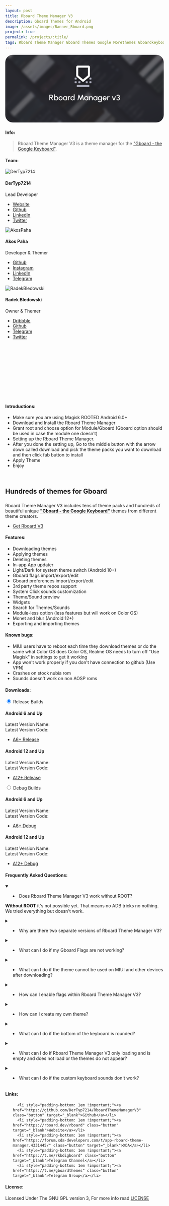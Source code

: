 ```yaml
---
layout: post
title: Rboard Theme Manager V3
description: Gboard Themes for Android
image: /assets/images/Banner_Rboard.png
project: true
permalink: /projects/:title/
tags: Rboard Theme Manager Gboard Themes Google Morethemes Gboardkeyboard Keyboard Custom Themes
---
```

<span class="image main" ><img src="/assets/images/Banner_Rboard.png" style="border-radius: 24px;" alt="Rboard Theme Manager" /></span>

#### Info:

> Rboard Theme Manager V3 is a theme manager for the <a href="https://play.google.com/store/apps/details?id=com.google.android.inputmethod.latin" target="_blank">"Gboard - the Google Keyboard"</a>.<br>

#### Team:

<div class="container-fluid">
            <div class="column-rboard">
                  <div class="card">
                        <img class="card-image" src="https://avatars.githubusercontent.com/u/37804065?v=4" alt="DerTyp7214">
                        <div class="container-card">
                              <h4><b>DerTyp7214</b></h4>
                              <p>Lead Developer</p>
                              <ul class="icons actions card-button">
                                    <li>
                                          <a href="https://dertyp7214.de/" class="icon alt fa-globe" target="_blank" rel="noopener noreferrer" aria-label="Website">
                                                <span class="label">Website</span>
                                          </a>
                                    </li>
                                    <li>
                                          <a href="https://github.com/DerTyp7214" class="icon alt fa-github" target="_blank" rel="noopener noreferrer" aria-label="Github">
                                                <span class="label">Github</span>
                                          </a>
                                    </li>
                                    <li>
                                          <a href="https://www.linkedin.com/in/dertyp7214" class="icon alt fa-linkedin" target="_blank" rel="noopener noreferrer" aria-label="LinkedIn">
                                                <span class="label">LinkedIn</span>
                                          </a>
                                    </li>
                                    <li>
                                          <a href="https://twitter.com/DerTyp7214" class="icon alt fa-x-twitter" target="_blank" rel="noopener noreferrer" aria-label="Twitter">
                                                <span class="label">Twitter</span>
                                          </a>
                                    </li>
                              </ul>
                        </div>
                  </div>
            </div>
            <div class="column-rboard">
                  <div class="card">
                        <img class="card-image" src="https://avatars.githubusercontent.com/u/131550765?v=4" alt="AkosPaha">
                        <div class="container-card">
                              <h4><b>Akos Paha</b></h4>
                              <p>Developer & Themer</p>
                               <ul class="icons actions card-button">
                                    <li>
                                          <a href="https://github.com/akospaha01" class="icon alt fa-github" target="_blank" rel="noopener noreferrer" aria-label="Github">
                                                <span class="label">Github</span>
                                          </a>
                                    </li>
                                    <li>
                                          <a href="https://www.instagram.com/akos_paha" class="icon alt fa fa-instagram" target="_blank" rel="noopener noreferrer" aria-label="Instagram">
                                                <span class="label">Instagram</span>
                                          </a>
                                    </li>
                                    <li>
                                          <a href="https://www.linkedin.com/in/akos-paha" class="icon alt fa-linkedin" target="_blank" rel="noopener noreferrer" aria-label="LinkedIn">
                                                <span class="label">LinkedIn</span>
                                          </a>
                                    </li>
                                    <li>
                                          <a href="https://t.me/akospaha" class="icon alt fa-telegram" target="_blank" rel="noopener noreferrer" aria-label="Telegram">
                                                <span class="label">Telegram</span>
                                          </a>
                                    </li>
                              </ul>
                        </div>
                  </div>
            </div>
            <div class="column-rboard">
                  <div class="card">
                        <img class="card-image" src="https://avatars.githubusercontent.com/u/22264125?v=4" alt="RadekBledowski">
                        <div class="container-card">
                              <h4><b>Radek Bledowski</b></h4>
                              <p>Owner & Themer</p>
                              <ul class="icons actions card-button">
                                    <li>
                                          <a href="https://dribbble.com/RKBDI" class="icon alt fa-dribbble" target="_blank" rel="noopener noreferrer" aria-label="Dribbble">
                                                <span class="label">Dribbble</span>
                                          </a>
                                    </li>
                                    <li>
                                          <a href="https://github.com/RadekBledowski" class="icon alt fa-github" target="_blank" rel="noopener noreferrer" aria-label="Github">
                                                <span class="label">Github</span>
                                          </a>
                                    </li>
                                    <li>
                                          <a href="https://t.me/rkbdi" class="icon alt fa fa-telegram" target="_blank" rel="noopener noreferrer" aria-label="Telegram">
                                                <span class="label">Telegram</span>
                                          </a>
                                    </li>
                                    <li>
                                          <a href="https://twitter.com/RKBDI" class="icon alt fa-x-twitter" target="_blank" rel="noopener noreferrer" aria-label="Twitter">
                                                <span class="label">Twitter</span>
                                          </a>
                                    </li>
                              </ul>
                        </div>
                  </div>
      </div>

</div><br/><br/><br/><br/><br/><br/><br/><br/><br/><br/>

#### Introductions:

- Make sure you are using Magisk ROOTED Android 6.0+
- Download and Install the Rboard Theme Manager
- Grant root and choose option for Module/Gboard (Gboard option should be used in case the module one doesn't)
- Setting up the Rboard Theme Manager.
- After you done the setting up, Go to the middle button with the arrow down called download and pick the theme packs you want to download and then click fab button to install
- Apply Theme
- Enjoy

<div class="container-rboard">
      <div class="image-rboard">
            <img class="rboard-image" data-position="center center"/>
      </div>
      <div class="text-rboard">
            <h2 style="margin-bottom: 1.5rem !important">Hundreds of themes for <span class="highlight-text">Gboard</span></h2>
            <p>Rboard Theme Manager V3 includes tens of theme packs and hundreds of beautiful unique <strong><a href="https://play.google.com/store/apps/details?id=com.google.android.inputmethod.latin" target="_blank">"Gboard - the Google Keyboard"</a></strong> themes from different theme creators.</p>
      <ul class="actions card-button">
            <li style="padding: 0 0 0 0 !important;"><a href="#rboard-downloads" class="button special read-more" style="color: var(--btn-text) !important;">Get Rboard V3</a></li>
      </ul>
      </div>  
</div>

#### Features:

- Downloading themes
- Applying themes
- Deleting themes
- In-app App updater
- Light/Dark for system theme switch (Android 10+)
- Gboard flags import/export/edit
- Gboard preferences import/export/edit
- 3rd party theme repos support
- System Click sounds customization
- Theme/Sound preview
- Widgets
- Search for Themes/Sounds
- Module-less option (less features but will work on Color OS)
- Monet and blur (Android 12+)
- Exporting and importing themes

#### Known bugs:

- MIUI users have to reboot each time they download themes or do the same what Color OS does
Color OS, Realme OS needs to turn off "Use Magisk" in settings to get it working
- App won't work properly if you don't have connection to github (Use VPN)
- Crashes on stock nubia rom
- Sounds doesn't work on non AOSP roms

<a id="rboard-downloads"></a>

#### Downloads:

<div class="site-wrapper">
      <section id="rboard-download-section" class="tabs-wrapper">
		<div class="tabs-container">
			<div class="tabs-block">
				<div class="tabs">
					<input type="radio" name="tabs" id="rboard-release" checked="checked" />
					<label for="rboard-release">Release Builds</label>
					<div class="tab">
						<div class="container-fluid-download">
                                          <div class="column-rboard">
                                                <div class="card">
                                                      <div class="container-card">
                                                      <h4><b>Android 6 and Up</b></h4>
                                                            <div id="rboardversion-a6-release-name" class="rboard-text">Latest Version Name: </div>
                                                            <div id="rboardversion-a6-release-code" class="rboard-text">Latest Version Code: </div>                                                            <ul class="actions card-button">
                                                                  <li style="padding: 0 0 0 0 !important;"><a href="https://github.com/DerTyp7214/RboardThemeManagerV3/releases/latest-rCompatible" class="button special read-more" target="_blank" style="color: var(--btn-text) !important;">A6+ Release</a></li>
                                                            </ul>
                                                      </div>
                                                </div>
                                          </div>
                                          <div class="column-rboard">
                                                <div class="card">
                                                      <div class="container-card">
                                                            <h4><b>Android 12 and Up</b></h4>
                                                            <div id="rboardversion-a12-release-name" class="rboard-text">Latest Version Name: </div>
                                                            <div id="rboardversion-a12-release-code" class="rboard-text">Latest Version Code: </div>                 
                                                            <ul class="actions card-button">
                                                                  <li style="padding: 0 0 0 0 !important;"><a href="https://github.com/DerTyp7214/RboardThemeManagerV3/releases/latest" class="button special read-more" target="_blank" style="color: var(--btn-text) !important;">A12+ Release</a></li>
                                                            </ul>
                                                      </div>
                                                </div>
                                          </div>  
                                    </div>
					</div>
					<input type="radio" name="tabs" id="rboard-debug" />
					<label for="rboard-debug">Debug Builds</label>
					<div class="tab">
						<div class="container-fluid-download">
                                          <div class="column-rboard">
                                                <div class="card">                                                                  
                                                      <div class="container-card">
                                                            <h4><b>Android 6 and Up</b></h4>
                                                            <div id="rboardversion-a6-debug-name" class="rboard-text">Latest Version Name: </div>
                                                            <div id="rboardversion-a6-debug-code" class="rboard-text">Latest Version Code: </div>
                                                                  <ul class="actions card-button">
                                                                        <li style="padding: 0 0 0 0 !important;"><a href="https://github.com/DerTyp7214/RboardThemeManagerV3/releases/latest-rCompatible-debug" class="button special read-more" target="_blank" style="color: var(--btn-text) !important;">A6+ Debug</a></li>
                                                                  </ul>
                                                            </div>
                                                      </div>
                                                </div>
                                                <div class="column-rboard">
                                                      <div class="card">
                                                            <div class="container-card">
                                                                  <h4><b>Android 12 and Up</b></h4>
                                                                  <div id="rboardversion-a12-debug-name" class="rboard-text">Latest Version Name: </div>
                                                                  <div id="rboardversion-a12-debug-code" class="rboard-text">Latest Version Code: </div>
                                                                  <ul class="actions card-button">
                                                                        <li style="padding: 0 0 0 0 !important;"><a href="https://github.com/DerTyp7214/RboardThemeManagerV3/releases/latest-debug" class="button special read-more" target="_blank" style="color: var(--btn-text) !important;">A12+ Debug</a></li>
                                                                  </ul>
                                                            </div>
                                                      </div>
                                                </div>                                               
                                          </div>
						</div>
					</div>
				</div>
			</div>
		</section>
	</div>

#### Frequently Asked Questions:
<div class="faq-container">
      <details class="faq-box" open>
        <summary class="faq-header">
          <ul class="ul-summary"><li>Does Rboard Theme Manager V3 work without ROOT?</li></ul>
        </summary>
        <div class="faq-content">
          <p>
            <strong>Without ROOT</strong> it's not possible yet. That means no ADB tricks no nothing. We tried everything but doesn't work.
          </p>
        </div>
      </details>
      <details class="faq-box">
        <summary class="faq-header">
          <ul class="ul-summary"><li>Why are there two separate versions of Rboard Theme Manager V3?</li></ul>
        </summary>
        <div class="faq-content">
          <p>
            Actually <strong>Rboard Theme Manager V3</strong> at the very beginning, it was made for <strong>Android 12 and above</strong> (It works from Android 12 to the latest Android) by <strong>DerTyp7214</strong> (Main Developer) and was later backported till <strong>Android 6</strong> (It works from Android 6 to the latest Android) by <strong>Akos Paha</strong> and <strong>DerTyp7214</strong>, but somehow it turned out to be two separate APKs.<br><br>            
            Both <strong>Rboard Theme Manager V3s</strong> know the same thing.<br><br>            
            The difference is that the <strong>Android 12+ version</strong> is developed by <strong>DerTyp7214</strong> (and this is the regular Rboard Theme Manager V3), the <strong>Android 6+ version</strong> is just maintained by <strong>Akos Paha</strong> and sometimes <strong>DerTyp7214</strong> to work properly on all Androids back to <strong>Android 6</strong> and of course the other difference given by the Android version.<br><br>A port was made so that <strong>Rboard Theme Manager V3</strong> can be used retroactively on older devices back to <strong>Android 6</strong> and not only on <strong>Android 12 and above</strong>.
          </p>
        </div>
      </details>
      <details class="faq-box">
        <summary class="faq-header">
          <ul class="ul-summary"><li>What can I do if my Gboard Flags are not working?</li></ul>
        </summary>
        <div class="faq-content">
          <p>
            In principle, in some way the flags can be fixed again in the usual way from <a href="#rboard-downloads">Rboard Theme Manager V3</a> if necessary.<br><br>
            The simple steps are:
            <ul>
                  <li>Clear Gboard Data</li>
                  <li>Open Rboard Setting and Click <strong>"Fix Flags"</strong></li>
                  <li>Go back and open <strong>"Gboard Flags"</strong> option</li>
                  <li>Change one of the flags</li>
                  <li>Go back and Open Rboard Settings again</li>
                  <li>Click <strong>"Copy flags"</strong></li>
                  <li>Go back open Gboard Flags option and scroll down, open <strong>"All flags"</strong> (Only required if you are not using the latest <a href="#rboard-downloads">Rboard Theme Manager V3 Debug</a> version).</li>
                  <li>Edit <strong>crowdsource_uri</strong> and change it to blank (Only required if you are not using the latest <a href="#rboard-downloads">Rboard Theme Manager V3 Debug</a> version).</li>
                  <li>Go back and after that, any flag will work normally</li>
            </ul>
            It should work with the latest <a href="https://play.google.com/store/apps/details?id=com.google.android.inputmethod.latin" target="_blank">Gboard</a> Beta & Stable (and a couple of beta & stable versions before it).
          </p>
        </div>
      </details>
      <details class="faq-box">
        <summary class="faq-header">
          <ul class="ul-summary"><li>What can I do if the theme cannot be used on MIUI and other devices after downloading?</li></ul>
        </summary>
        <div class="faq-content">
          <p>
            MIUI users have to reboot each time they download themes or do the same what Color OS does Color OS, Realme OS needs to turn off <strong>“Use Magisk”</strong> in settings to get it working
          </p>
        </div>
      </details>
      <details class="faq-box">
        <summary class="faq-header">
          <ul class="ul-summary"><li>How can I enable flags within Rboard Theme Manager V3?</li></ul>
        </summary>
        <div class="faq-content">
          <p>
            Open Rboard Theme Manager V3, pull up the bottomshelf and open the <strong>"Gboard Flags"</strong> option. For more flags open the <strong>"Show all flags"</strong> option inside the previous one.
          </p>
        </div>
      </details>
      <details class="faq-box">
        <summary class="faq-header">
          <ul class="ul-summary"><li>How can I create my own theme?</li></ul>
        </summary>
        <div class="faq-content">
        <p>
            <ul>
                  <li>Find location of this theme by name at <strong>/system/etc/gboard_themes</strong> or Gboard data (Non Module) <br><strong>/data/data/com.google.android.inputmethod.latin/files/themes</strong> (or go to module location <strong>/data/adb/modules/rboard-themes</strong> and to the same location as above)</li>
                  <li>Open the <strong>theme ZIP</strong> you want to modify</li>
                  <li>Open <strong>.css files</strong> and find the color you want to replace with hex pipette</li>
                  <li>Change the colors as you like</li>
                  <li>Open <strong>metadata.json</strong> and change ID of theme to something else because without it gboard will think it's previous theme and will load from cache</li>
                  <li>Later you can put this theme zip to another zip and change .zip to .pack and import using <strong>Rboard Theme Manager V3</strong></li>
            </ul>
          </p>
        </div>
      </details>
      <details class="faq-box">
        <summary class="faq-header">
          <ul class="ul-summary"><li>What can I do if the bottom of the keyboard is rounded?</li></ul>
        </summary>
        <div class="faq-content">
          <p>
            Remove from <strong>/system/build.prop</strong> (or somewhere else on color os) line line with <strong>ro.com.google.ime.corner_key_r</strong> or remove module from manager if you installed it.
          </p>
        </div>
      </details>
      <details class="faq-box">
        <summary class="faq-header">
          <ul class="ul-summary"><li>What can I do if Rboard Theme Manager V3 only loading and is empty and does not load or the themes do not appear?</li></ul>
        </summary>
        <div class="faq-content">
          <p>
            If you have problem with Rboard Theme Manager V3 not loading use <strong>VPN</strong>.
            <a href="https://twitter.com/squeal/status/1609515053237309448" target="_blank">India blocked GitHub</a> and Gitlab and this is where we are hosting everything Rboard related.
          </p>
        </div>
      </details>
      <details class="faq-box">
        <summary class="faq-header">
          <ul class="ul-summary"><li>What can I do if the custom keyboard sounds don't work?</li></ul>
        </summary>
        <div class="faq-content">
          <p>
            Custom keyboard sounds are only for <strong>AOSP based ROMs</strong>.
          </p>
        </div>
      </details>
</div>

#### Links:

<ul class="actions" style="margin-bottom: 0 !important; ">

      <li style="padding-bottom: 1em !important;"><a href="https://github.com/DerTyp7214/RboardThemeManagerV3" class="button" target="_blank">Github</a></li>
      <li style="padding-bottom: 1em !important;"><a href="https://rboard.dev/rboard" class="button" target="_blank">Website</a></li>
      <li style="padding-bottom: 1em !important;"><a href="https://forum.xda-developers.com/t/app-rboard-theme-manager.4331445/" class="button" target="_blank">XDA</a></li>
      <li style="padding-bottom: 1em !important;"><a href="https://t.me/rkbdigboard" class="button" target="_blank">Telegram Channel</a></li>
      <li style="padding-bottom: 1em !important;"><a href="https://t.me/gboardthemes" class="button" target="_blank">Telegram Group</a></li>

</ul>

<h4>License:</h4>
Licensed Under The GNU GPL version 3, For more info read <a target="_blank" href="">LICENSE</a>

